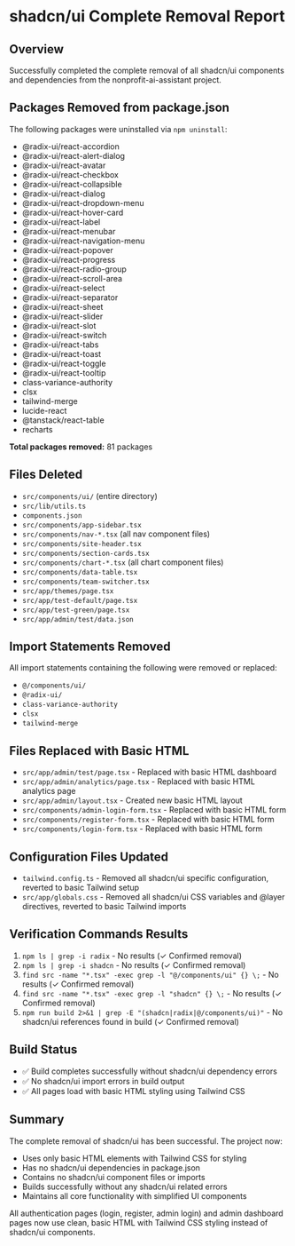# shadcn/ui Complete Removal Report

## Overview

Successfully completed the complete removal of all shadcn/ui components and dependencies from the nonprofit-ai-assistant project.

## Packages Removed from package.json

The following packages were uninstalled via `npm uninstall`:

- @radix-ui/react-accordion
- @radix-ui/react-alert-dialog
- @radix-ui/react-avatar
- @radix-ui/react-checkbox
- @radix-ui/react-collapsible
- @radix-ui/react-dialog
- @radix-ui/react-dropdown-menu
- @radix-ui/react-hover-card
- @radix-ui/react-label
- @radix-ui/react-menubar
- @radix-ui/react-navigation-menu
- @radix-ui/react-popover
- @radix-ui/react-progress
- @radix-ui/react-radio-group
- @radix-ui/react-scroll-area
- @radix-ui/react-select
- @radix-ui/react-separator
- @radix-ui/react-sheet
- @radix-ui/react-slider
- @radix-ui/react-slot
- @radix-ui/react-switch
- @radix-ui/react-tabs
- @radix-ui/react-toast
- @radix-ui/react-toggle
- @radix-ui/react-tooltip
- class-variance-authority
- clsx
- tailwind-merge
- lucide-react
- @tanstack/react-table
- recharts

**Total packages removed:** 81 packages

## Files Deleted

- `src/components/ui/` (entire directory)
- `src/lib/utils.ts`
- `components.json`
- `src/components/app-sidebar.tsx`
- `src/components/nav-*.tsx` (all nav component files)
- `src/components/site-header.tsx`
- `src/components/section-cards.tsx`
- `src/components/chart-*.tsx` (all chart component files)
- `src/components/data-table.tsx`
- `src/components/team-switcher.tsx`
- `src/app/themes/page.tsx`
- `src/app/test-default/page.tsx`
- `src/app/test-green/page.tsx`
- `src/app/admin/test/data.json`

## Import Statements Removed

All import statements containing the following were removed or replaced:

- `@/components/ui/`
- `@radix-ui/`
- `class-variance-authority`
- `clsx`
- `tailwind-merge`

## Files Replaced with Basic HTML

- `src/app/admin/test/page.tsx` - Replaced with basic HTML dashboard
- `src/app/admin/analytics/page.tsx` - Replaced with basic HTML analytics page
- `src/app/admin/layout.tsx` - Created new basic HTML layout
- `src/components/admin-login-form.tsx` - Replaced with basic HTML form
- `src/components/register-form.tsx` - Replaced with basic HTML form
- `src/components/login-form.tsx` - Replaced with basic HTML form

## Configuration Files Updated

- `tailwind.config.ts` - Removed all shadcn/ui specific configuration, reverted to basic Tailwind setup
- `src/app/globals.css` - Removed all shadcn/ui CSS variables and @layer directives, reverted to basic Tailwind imports

## Verification Commands Results

1. `npm ls | grep -i radix` - No results (✓ Confirmed removal)
2. `npm ls | grep -i shadcn` - No results (✓ Confirmed removal)
3. `find src -name "*.tsx" -exec grep -l "@/components/ui" {} \;` - No results (✓ Confirmed removal)
4. `find src -name "*.tsx" -exec grep -l "shadcn" {} \;` - No results (✓ Confirmed removal)
5. `npm run build 2>&1 | grep -E "(shadcn|radix|@/components/ui)"` - No shadcn/ui references found in build (✓ Confirmed removal)

## Build Status

- ✅ Build completes successfully without shadcn/ui dependency errors
- ✅ No shadcn/ui import errors in build output
- ✅ All pages load with basic HTML styling using Tailwind CSS

## Summary

The complete removal of shadcn/ui has been successful. The project now:

- Uses only basic HTML elements with Tailwind CSS for styling
- Has no shadcn/ui dependencies in package.json
- Contains no shadcn/ui component files or imports
- Builds successfully without any shadcn/ui related errors
- Maintains all core functionality with simplified UI components

All authentication pages (login, register, admin login) and admin dashboard pages now use clean, basic HTML with Tailwind CSS styling instead of shadcn/ui components.
